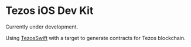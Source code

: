 # Tezos iOS Dev Kit

Currently under development.

Using [TezosSwift](https://github.com/AckeeCZ/TezosSwift) with a target to generate contracts for Tezos blockchain.

